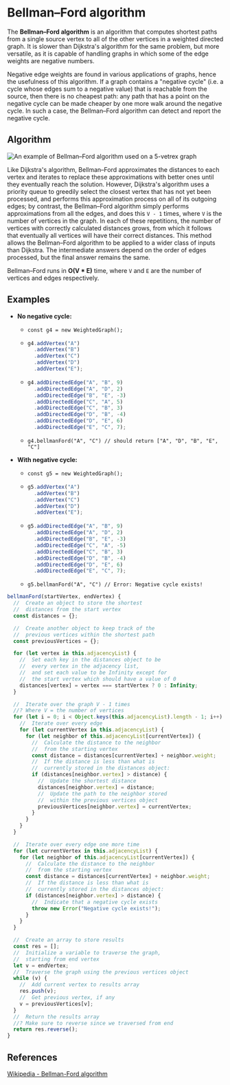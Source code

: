 # Bellman–Ford algorithm

The **Bellman–Ford algorithm** is an algorithm that computes shortest paths from a single source vertex to all of the other vertices in a weighted directed graph. It is slower than Dijkstra's algorithm for the same problem, but more versatile, as it is capable of handling graphs in which some of the edge weights are negative numbers.

Negative edge weights are found in various applications of graphs, hence the usefulness of this algorithm. If a graph contains a "negative cycle" (i.e. a cycle whose edges sum to a negative value) that is reachable from the source, then there is no cheapest path: any path that has a point on the negative cycle can be made cheaper by one more walk around the negative cycle. In such a case, the Bellman–Ford algorithm can detect and report the negative cycle.

## Algorithm

![An example of Bellman–Ford algorithm used on a 5-vetrex graph](https://upload.wikimedia.org/wikipedia/commons/7/77/Bellman%E2%80%93Ford_algorithm_example.gif)

Like Dijkstra's algorithm, Bellman–Ford approximates the distances to each vertex and iterates to replace these approximations with better ones until they eventually reach the solution. However, Dijkstra's algorithm uses a priority queue to greedily select the closest vertex that has not yet been processed, and performs this approximation process on all of its outgoing edges; by contrast, the Bellman–Ford algorithm simply performs approximations from all the edges, and does this `V - 1` times, where `V` is the number of vertices in the graph. In each of these repetitions, the number of vertices with correctly calculated distances grows, from which it follows that eventually all vertices will have their correct distances. This method allows the Bellman–Ford algorithm to be applied to a wider class of inputs than Dijkstra. The intermediate answers depend on the order of edges processed, but the final answer remains the same.

Bellman–Ford runs in **O(V \* E)** time, where `V` and `E` are the number of vertices and edges respectively.

## Examples

- **No negative cycle:**

  - `const g4 = new WeightedGraph();`
  - ```js
    g4.addVertex("A")
      .addVertex("B")
      .addVertex("C")
      .addVertex("D")
      .addVertex("E");
    ```

  - ```js
    g4.addDirectedEdge("A", "B", 9)
      .addDirectedEdge("A", "D", 2)
      .addDirectedEdge("B", "E", -3)
      .addDirectedEdge("C", "A", 5)
      .addDirectedEdge("C", "B", 3)
      .addDirectedEdge("D", "B", -4)
      .addDirectedEdge("D", "E", 6)
      .addDirectedEdge("E", "C", 7);
    ```

  - `g4.bellmanFord("A", "C") // should return ["A", "D", "B", "E", "C"]`

- **With negative cycle:**

  - `const g5 = new WeightedGraph();`
  - ```js
    g5.addVertex("A")
      .addVertex("B")
      .addVertex("C")
      .addVertex("D")
      .addVertex("E");
    ```

  - ```js
    g5.addDirectedEdge("A", "B", 9)
      .addDirectedEdge("A", "D", 2)
      .addDirectedEdge("B", "E", -3)
      .addDirectedEdge("C", "A", -5)
      .addDirectedEdge("C", "B", 3)
      .addDirectedEdge("D", "B", -4)
      .addDirectedEdge("D", "E", 6)
      .addDirectedEdge("E", "C", 7);
    ```

  - `g5.bellmanFord("A", "C") // Error: Negative cycle exists!`

```js
bellmanFord(startVertex, endVertex) {
  //  Create an object to store the shortest
  //  distances from the start vertex
  const distances = {};

  //  Create another object to keep track of the
  //  previous vertices within the shortest path
  const previousVertices = {};

  for (let vertex in this.adjacencyList) {
    //  Set each key in the distances object to be
    //  every vertex in the adjacency list,
    //  and set each value to be Infinity except for
    //  the start vertex which should have a value of 0
    distances[vertex] = vertex === startVertex ? 0 : Infinity;
  }

  //  Iterate over the graph V - 1 times
  //? Where V = the number of vertices
  for (let i = 0; i < Object.keys(this.adjacencyList).length - 1; i++) {
    //  Iterate over every edge
    for (let currentVertex in this.adjacencyList) {
      for (let neighbor of this.adjacencyList[currentVertex]) {
        //  Calculate the distance to the neighbor
        //  from the starting vertex
        const distance = distances[currentVertex] + neighbor.weight;
        //  If the distance is less than what is
        //  currently stored in the distances object:
        if (distances[neighbor.vertex] > distance) {
          //  Update the shortest distance
          distances[neighbor.vertex] = distance;
          //  Update the path to the neighbor stored
          //  within the previous vertices object
          previousVertices[neighbor.vertex] = currentVertex;
        }
      }
    }
  }

  //  Iterate over every edge one more time
  for (let currentVertex in this.adjacencyList) {
    for (let neighbor of this.adjacencyList[currentVertex]) {
      //  Calculate the distance to the neighbor
      //  from the starting vertex
      const distance = distances[currentVertex] + neighbor.weight;
      //  If the distance is less than what is
      //  currently stored in the distances object:
      if (distances[neighbor.vertex] > distance) {
        //  Indicate that a negative cycle exists
        throw new Error("Negative cycle exists!");
      }
    }
  }

  //  Create an array to store results
  const res = [];
  //  Initialize a variable to traverse the graph,
  //  starting from end vertex
  let v = endVertex;
  //  Traverse the graph using the previous vertices object
  while (v) {
    //  Add current vertex to results array
    res.push(v);
    //  Get previous vertex, if any
    v = previousVertices[v];
  }
  //  Return the results array
  //? Make sure to reverse since we traversed from end
  return res.reverse();
}
```

## References

[Wikipedia - Bellman-Ford algorithm](https://en.wikipedia.org/wiki/Bellman%E2%80%93Ford_algorithm)
